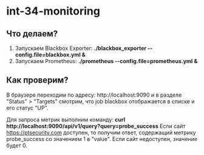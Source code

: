 # int-34-monitoring
## Что делаем?

1. Запускаем Blackbox Exporter: __./blackbox_exporter --config.file=blackbox.yml &__
2. Запускаем Prometheus: __./prometheus --config.file=prometheus.yml &__

## Как проверим?

В браузере переходим по адресу: http://localhost:9090 и в разделе "Status" > "Targets" смотрим, что job blackbox отображается в списке и его статус "UP".

Для запроса метрик выполним команду: __curl http://localhost:9090/api/v1/query?query=probe_success__
Если сайт https://ptsecurity.com доступен, то получим ответ, содержащий метрику probe_success со значением 1 в "value". Если сайт недоступен, значение будет 0.

